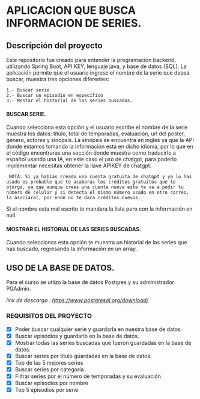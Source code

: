 # APLICACION QUE BUSCA INFORMACION DE SERIES.

## Descripción del proyecto 

Este repositorio fue creado para entender la programación backend, utilizando Spring Boot, API KEY, lenguaje java, y base de datos (SQL).
La aplicación permite que el usuario ingrese el nombre de la serie que desea buscar, muestra tres opciones diferentes: 

    1.- Buscar serie
    2.- Buscar un episodio en específico 
    3.- Mostar el historial de las series buscadas.

#### BUSCAR SERIE.
Cuando selecciona esta opción y el usuario escribe el nombre de la serie muestra los datos: título, total de temporadas, evaluación, url del poster, género, actores y sinópsis. La sinópsis se encuentra en ingles ya que la API donde estamos tomando la información esta en dicho idioma, por lo que en el código encontraras una sección donde muestra como traducirlo a español usando una IA, en este caso el uso de chatgpt, para poderlo implementar necesitas obtener la llave APIKEY de chatgpt. 

    _NOTA: Si ya habías creado una cuenta gratuita de chatgpt y ya lo has usado es probable que te acabaras los créditos gratuitos que te otorga, ya que aunque crees una cuenta nueva este te va a pedir tu número de celular y si detecta el mismo número usado en otro correo, lo asociaral, por ende no te dara créditos nuevos._ 

Si el nombre esta mal escrito te mandara la lista pero con la información en null. 

#### MOSTRAR EL HISTORIAL DE LAS SERIES BUSCADAS.
Cuando seleccionas esta opción te muestra un historial de las series que has buscado, regresando la información en un array. 

## USO DE LA BASE DE DATOS.

Para el curso se utlizo la base de datos Postgres y su administrador PGAdmin.

*link de descarga : https://www.postgresql.org/download/*

### REQUISITOS DEL PROYECTO 

- [x] Poder buscar cualquier serie y guardarla en nuestra base de datos.
- [x] Buscar episodios y guardarlo en la base de datos.
- [x] Mostrar todas las series buscadas que fueron guardadas en la base de datos. 
- [x] Buscar series por título guardadas en la base de datos.
- [x] Top de las 5 mejores series 
- [x] Buscar series por categoría. 
- [x] Filtrar series por el número de temporadas y su evaluación
- [x] Buscar episodios por nombre
- [x] Top 5 episodios por serie 